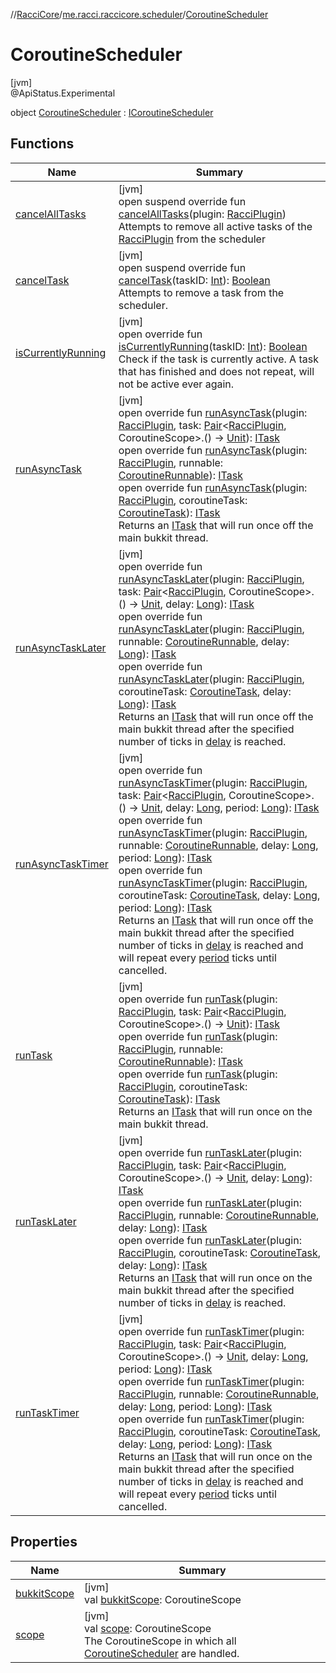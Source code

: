 //[RacciCore](../../../index.md)/[me.racci.raccicore.scheduler](../index.md)/[CoroutineScheduler](index.md)

# CoroutineScheduler

[jvm]\
@ApiStatus.Experimental

object [CoroutineScheduler](index.md) : [ICoroutineScheduler](../-i-coroutine-scheduler/index.md)

## Functions

| Name | Summary |
|---|---|
| [cancelAllTasks](cancel-all-tasks.md) | [jvm]<br>open suspend override fun [cancelAllTasks](cancel-all-tasks.md)(plugin: [RacciPlugin](../../me.racci.raccicore/-racci-plugin/index.md))<br>Attempts to remove all active tasks of the [RacciPlugin](../../me.racci.raccicore/-racci-plugin/index.md) from the scheduler |
| [cancelTask](cancel-task.md) | [jvm]<br>open suspend override fun [cancelTask](cancel-task.md)(taskID: [Int](https://kotlinlang.org/api/latest/jvm/stdlib/kotlin/-int/index.html)): [Boolean](https://kotlinlang.org/api/latest/jvm/stdlib/kotlin/-boolean/index.html)<br>Attempts to remove a task from the scheduler. |
| [isCurrentlyRunning](is-currently-running.md) | [jvm]<br>open override fun [isCurrentlyRunning](is-currently-running.md)(taskID: [Int](https://kotlinlang.org/api/latest/jvm/stdlib/kotlin/-int/index.html)): [Boolean](https://kotlinlang.org/api/latest/jvm/stdlib/kotlin/-boolean/index.html)<br>Check if the task is currently active. A task that has finished and does not repeat, will not be active ever again. |
| [runAsyncTask](run-async-task.md) | [jvm]<br>open override fun [runAsyncTask](run-async-task.md)(plugin: [RacciPlugin](../../me.racci.raccicore/-racci-plugin/index.md), task: [Pair](https://kotlinlang.org/api/latest/jvm/stdlib/kotlin/-pair/index.html)&lt;[RacciPlugin](../../me.racci.raccicore/-racci-plugin/index.md), CoroutineScope&gt;.() -&gt; [Unit](https://kotlinlang.org/api/latest/jvm/stdlib/kotlin/-unit/index.html)): [ITask](../-i-task/index.md)<br>open override fun [runAsyncTask](run-async-task.md)(plugin: [RacciPlugin](../../me.racci.raccicore/-racci-plugin/index.md), runnable: [CoroutineRunnable](../-coroutine-runnable/index.md)): [ITask](../-i-task/index.md)<br>open override fun [runAsyncTask](run-async-task.md)(plugin: [RacciPlugin](../../me.racci.raccicore/-racci-plugin/index.md), coroutineTask: [CoroutineTask](../-coroutine-task/index.md)): [ITask](../-i-task/index.md)<br>Returns an [ITask](../-i-task/index.md) that will run once off the main bukkit thread. |
| [runAsyncTaskLater](run-async-task-later.md) | [jvm]<br>open override fun [runAsyncTaskLater](run-async-task-later.md)(plugin: [RacciPlugin](../../me.racci.raccicore/-racci-plugin/index.md), task: [Pair](https://kotlinlang.org/api/latest/jvm/stdlib/kotlin/-pair/index.html)&lt;[RacciPlugin](../../me.racci.raccicore/-racci-plugin/index.md), CoroutineScope&gt;.() -&gt; [Unit](https://kotlinlang.org/api/latest/jvm/stdlib/kotlin/-unit/index.html), delay: [Long](https://kotlinlang.org/api/latest/jvm/stdlib/kotlin/-long/index.html)): [ITask](../-i-task/index.md)<br>open override fun [runAsyncTaskLater](run-async-task-later.md)(plugin: [RacciPlugin](../../me.racci.raccicore/-racci-plugin/index.md), runnable: [CoroutineRunnable](../-coroutine-runnable/index.md), delay: [Long](https://kotlinlang.org/api/latest/jvm/stdlib/kotlin/-long/index.html)): [ITask](../-i-task/index.md)<br>open override fun [runAsyncTaskLater](run-async-task-later.md)(plugin: [RacciPlugin](../../me.racci.raccicore/-racci-plugin/index.md), coroutineTask: [CoroutineTask](../-coroutine-task/index.md), delay: [Long](https://kotlinlang.org/api/latest/jvm/stdlib/kotlin/-long/index.html)): [ITask](../-i-task/index.md)<br>Returns an [ITask](../-i-task/index.md) that will run once off the main bukkit thread after the specified number of ticks in [delay](run-async-task-later.md) is reached. |
| [runAsyncTaskTimer](run-async-task-timer.md) | [jvm]<br>open override fun [runAsyncTaskTimer](run-async-task-timer.md)(plugin: [RacciPlugin](../../me.racci.raccicore/-racci-plugin/index.md), task: [Pair](https://kotlinlang.org/api/latest/jvm/stdlib/kotlin/-pair/index.html)&lt;[RacciPlugin](../../me.racci.raccicore/-racci-plugin/index.md), CoroutineScope&gt;.() -&gt; [Unit](https://kotlinlang.org/api/latest/jvm/stdlib/kotlin/-unit/index.html), delay: [Long](https://kotlinlang.org/api/latest/jvm/stdlib/kotlin/-long/index.html), period: [Long](https://kotlinlang.org/api/latest/jvm/stdlib/kotlin/-long/index.html)): [ITask](../-i-task/index.md)<br>open override fun [runAsyncTaskTimer](run-async-task-timer.md)(plugin: [RacciPlugin](../../me.racci.raccicore/-racci-plugin/index.md), runnable: [CoroutineRunnable](../-coroutine-runnable/index.md), delay: [Long](https://kotlinlang.org/api/latest/jvm/stdlib/kotlin/-long/index.html), period: [Long](https://kotlinlang.org/api/latest/jvm/stdlib/kotlin/-long/index.html)): [ITask](../-i-task/index.md)<br>open override fun [runAsyncTaskTimer](run-async-task-timer.md)(plugin: [RacciPlugin](../../me.racci.raccicore/-racci-plugin/index.md), coroutineTask: [CoroutineTask](../-coroutine-task/index.md), delay: [Long](https://kotlinlang.org/api/latest/jvm/stdlib/kotlin/-long/index.html), period: [Long](https://kotlinlang.org/api/latest/jvm/stdlib/kotlin/-long/index.html)): [ITask](../-i-task/index.md)<br>Returns an [ITask](../-i-task/index.md) that will run once off the main bukkit thread after the specified number of ticks in [delay](run-async-task-timer.md) is reached and will repeat every [period](run-async-task-timer.md) ticks until cancelled. |
| [runTask](run-task.md) | [jvm]<br>open override fun [runTask](run-task.md)(plugin: [RacciPlugin](../../me.racci.raccicore/-racci-plugin/index.md), task: [Pair](https://kotlinlang.org/api/latest/jvm/stdlib/kotlin/-pair/index.html)&lt;[RacciPlugin](../../me.racci.raccicore/-racci-plugin/index.md), CoroutineScope&gt;.() -&gt; [Unit](https://kotlinlang.org/api/latest/jvm/stdlib/kotlin/-unit/index.html)): [ITask](../-i-task/index.md)<br>open override fun [runTask](run-task.md)(plugin: [RacciPlugin](../../me.racci.raccicore/-racci-plugin/index.md), runnable: [CoroutineRunnable](../-coroutine-runnable/index.md)): [ITask](../-i-task/index.md)<br>open override fun [runTask](run-task.md)(plugin: [RacciPlugin](../../me.racci.raccicore/-racci-plugin/index.md), coroutineTask: [CoroutineTask](../-coroutine-task/index.md)): [ITask](../-i-task/index.md)<br>Returns an [ITask](../-i-task/index.md) that will run once on the main bukkit thread. |
| [runTaskLater](run-task-later.md) | [jvm]<br>open override fun [runTaskLater](run-task-later.md)(plugin: [RacciPlugin](../../me.racci.raccicore/-racci-plugin/index.md), task: [Pair](https://kotlinlang.org/api/latest/jvm/stdlib/kotlin/-pair/index.html)&lt;[RacciPlugin](../../me.racci.raccicore/-racci-plugin/index.md), CoroutineScope&gt;.() -&gt; [Unit](https://kotlinlang.org/api/latest/jvm/stdlib/kotlin/-unit/index.html), delay: [Long](https://kotlinlang.org/api/latest/jvm/stdlib/kotlin/-long/index.html)): [ITask](../-i-task/index.md)<br>open override fun [runTaskLater](run-task-later.md)(plugin: [RacciPlugin](../../me.racci.raccicore/-racci-plugin/index.md), runnable: [CoroutineRunnable](../-coroutine-runnable/index.md), delay: [Long](https://kotlinlang.org/api/latest/jvm/stdlib/kotlin/-long/index.html)): [ITask](../-i-task/index.md)<br>open override fun [runTaskLater](run-task-later.md)(plugin: [RacciPlugin](../../me.racci.raccicore/-racci-plugin/index.md), coroutineTask: [CoroutineTask](../-coroutine-task/index.md), delay: [Long](https://kotlinlang.org/api/latest/jvm/stdlib/kotlin/-long/index.html)): [ITask](../-i-task/index.md)<br>Returns an [ITask](../-i-task/index.md) that will run once on the main bukkit thread after the specified number of ticks in [delay](run-task-later.md) is reached. |
| [runTaskTimer](run-task-timer.md) | [jvm]<br>open override fun [runTaskTimer](run-task-timer.md)(plugin: [RacciPlugin](../../me.racci.raccicore/-racci-plugin/index.md), task: [Pair](https://kotlinlang.org/api/latest/jvm/stdlib/kotlin/-pair/index.html)&lt;[RacciPlugin](../../me.racci.raccicore/-racci-plugin/index.md), CoroutineScope&gt;.() -&gt; [Unit](https://kotlinlang.org/api/latest/jvm/stdlib/kotlin/-unit/index.html), delay: [Long](https://kotlinlang.org/api/latest/jvm/stdlib/kotlin/-long/index.html), period: [Long](https://kotlinlang.org/api/latest/jvm/stdlib/kotlin/-long/index.html)): [ITask](../-i-task/index.md)<br>open override fun [runTaskTimer](run-task-timer.md)(plugin: [RacciPlugin](../../me.racci.raccicore/-racci-plugin/index.md), runnable: [CoroutineRunnable](../-coroutine-runnable/index.md), delay: [Long](https://kotlinlang.org/api/latest/jvm/stdlib/kotlin/-long/index.html), period: [Long](https://kotlinlang.org/api/latest/jvm/stdlib/kotlin/-long/index.html)): [ITask](../-i-task/index.md)<br>open override fun [runTaskTimer](run-task-timer.md)(plugin: [RacciPlugin](../../me.racci.raccicore/-racci-plugin/index.md), coroutineTask: [CoroutineTask](../-coroutine-task/index.md), delay: [Long](https://kotlinlang.org/api/latest/jvm/stdlib/kotlin/-long/index.html), period: [Long](https://kotlinlang.org/api/latest/jvm/stdlib/kotlin/-long/index.html)): [ITask](../-i-task/index.md)<br>Returns an [ITask](../-i-task/index.md) that will run once on the main bukkit thread after the specified number of ticks in [delay](run-task-timer.md) is reached and will repeat every [period](run-task-timer.md) ticks until cancelled. |

## Properties

| Name | Summary |
|---|---|
| [bukkitScope](bukkit-scope.md) | [jvm]<br>val [bukkitScope](bukkit-scope.md): CoroutineScope |
| [scope](scope.md) | [jvm]<br>val [scope](scope.md): CoroutineScope<br>The CoroutineScope in which all [CoroutineScheduler](index.md) are handled. |
